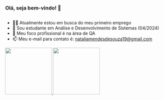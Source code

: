 ###     Olá, seja bem-vindo! 👋 <h2>

- 👩‍💻 Atualmente estou em busca do meu primeiro emprego
- 📝 Sou estudante em Análise e Desenvolvimento de Sistemas (04/2024)
- 🚀 Meu foco profissional é na área de QA 
- 📫 Meu e-mail para contato é: nataliamendesdesouza19@gmail.com
<div align="flex">
  <a href="https://github.com/nataliamenddes">
  <img height="150em" src="https://github-readme-stats.vercel.app/api?username=nataliamenddes&show_icons=true&theme=dracula&include_all_commits=true&count_private=true"/>
  <img height="150em" src="https://github-readme-stats.vercel.app/api/top-langs/?username=nataliamenddes&layout=compact&langs_count=7&theme=dracula"/>
</div>
